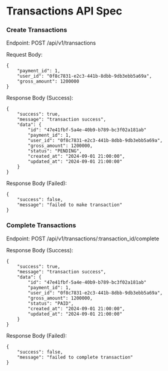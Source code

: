 # Transactions API Spec

### Create Transactions

Endpoint: POST /api/v1/transactions

Request Body:

```
{
	"payment_id": 1,
	"user_id": "0f8c7831-e2c3-441b-8dbb-9db3ebb5a69a",
	"gross_amount": 1200000
}
```

Response Body (Success):

```
{
	"success": true,
	"message": "transaction success",
	"data": {
		"id": "47e41fbf-5a4e-40b9-b789-bc3f02a181ab"
		"payment_id": 1,
		"user_id": "0f8c7831-e2c3-441b-8dbb-9db3ebb5a69a",
		"gross_amount": 1200000,
		"status": "PENDING",
		"created_at": "2024-09-01 21:00:00",
		"updated_at": "2024-09-01 21:00:00"
	}
}
```

Response Body (Failed):

```
{
	"success": false,
	"message": "failed to make transaction"
}
```

### Complete Transactions

Endpoint: POST /api/v1/transactions/:transaction_id/complete

Response Body (Success):

```
{
	"success": true,
	"message": "transaction success",
	"data": {
		"id": "47e41fbf-5a4e-40b9-b789-bc3f02a181ab"
		"payment_id": 1,
		"user_id": "0f8c7831-e2c3-441b-8dbb-9db3ebb5a69a",
		"gross_amount": 1200000,
		"status": "PAID",
		"created_at": "2024-09-01 21:00:00",
		"updated_at": "2024-09-01 21:00:00"
	}
}
```

Response Body (Failed):

```
{
	"success": false,
	"message": "failed to complete transaction"
}
```
